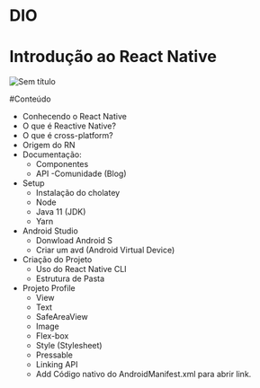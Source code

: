 # DIO
# Introdução ao React Native
![Sem título](https://user-images.githubusercontent.com/105243951/176055924-0328084e-ba3f-410a-87bf-4a202270b937.png)

#Conteúdo
- Conhecendo o React Native
 - O que é Reactive Native? 
 - O que é cross-platform?
 - Origem do RN
 - Documentação:
    - Componentes
    - API
    -Comunidade (Blog)
  - Setup
    - Instalação do cholatey
    - Node
    - Java 11 (JDK)
    - Yarn
  - Android Studio
     - Donwload Android S
     - Criar um avd (Android Virtual Device)
  - Criação do Projeto
     - Uso do React Native CLI
     - Estrutura de Pasta
  - Projeto Profile
     - View
     - Text
     - SafeAreaView
     - Image
     - Flex-box
     - Style (Stylesheet)
     - Pressable
     - Linking API
     - Add Código nativo do AndroidManifest.xml para abrir link.
      
